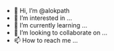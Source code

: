 - 👋 Hi, I’m @alokpath
- 👀 I’m interested in ...
- 🌱 I’m currently learning ...
- 💞️ I’m looking to collaborate on ...
- 📫 How to reach me ...

<!---
alokpath/alokpath is a ✨ special ✨ repository because its `README.md` (this file) appears on your GitHub profile.
You can click the Preview link to take a look at your changes.
--->
